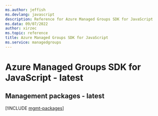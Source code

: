 ```yaml
---
ms.author: jeffish
ms.devlang: javascript
description: Reference for Azure Managed Groups SDK for JavaScript
ms.data: 09/07/2022
author: xirzec
ms.topic: reference
title: Azure Managed Groups SDK for JavaScript
ms.service: managedgroups
---
```

# Azure Managed Groups SDK for JavaScript - latest

## Management packages - latest
[!INCLUDE [mgmt-packages](managed-groups-mgmt-index.md)]